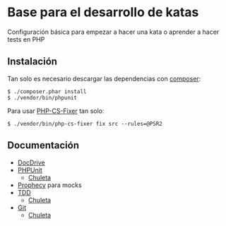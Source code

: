 # Base para el desarrollo de katas

Configuración básica para empezar a hacer una kata o aprender a hacer 
tests en PHP

## Instalación
Tan solo es necesario descargar las dependencias con [composer](https://getcomposer.org/):

```
$ ./composer.phar install 
$ ./vendor/bin/phpunit
```

Para usar [PHP-CS-Fixer](http://cs.sensiolabs.org/) tan solo:

```
$ ./vendor/bin/php-cs-fixer fix src --rules=@PSR2
```

## Documentación


- [DocDrive](https://docs.google.com/document/d/1Dr-xABjtVLwlNa19uiT8je9MhihCftDb5NPiRAxcNAM/edit?usp=sharing)
- [PHPUnit](https://phpunit.de/manual/current/en/writing-tests-for-phpunit.html)
    - [Chuleta](http://otroblogmas.com/wp-content/uploads/2011/06/PHPUnit-Cheat-Sheet.pdf)
- [Prophecy](https://github.com/phpspec/prophecy) para mocks
- [TDD](http://librosweb.es/libro/tdd/) 
    - [Chuleta](http://cv.jesuslc.com/slides/tdd/assets/player/KeynoteDHTMLPlayer.html)  
- [Git](https://git-scm.com/)
    - [Chuleta](http://blog.juanluisgarciaborrego.com/apuntes-git/)

